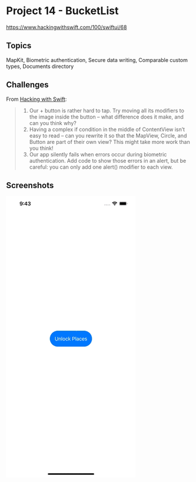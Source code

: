 # Project 14 - BucketList

https://www.hackingwithswift.com/100/swiftui/68

## Topics

MapKit, Biometric authentication, Secure data writing, Comparable custom types, Documents directory

## Challenges

From [Hacking with Swift](https://www.hackingwithswift.com/books/ios-swiftui/bucket-list-wrap-up):

>1. Our + button is rather hard to tap. Try moving all its modifiers to the image inside the button – what difference does it make, and can you think why?
>2. Having a complex if condition in the middle of ContentView isn’t easy to read – can you rewrite it so that the MapView, Circle, and Button are part of their own view? This might take more work than you think!
>3. Our app silently fails when errors occur during biometric authentication. Add code to show those errors in an alert, but be careful: you can only add one alert() modifier to each view.

## Screenshots

![Screenshot](Screenshot/project14.gif)
